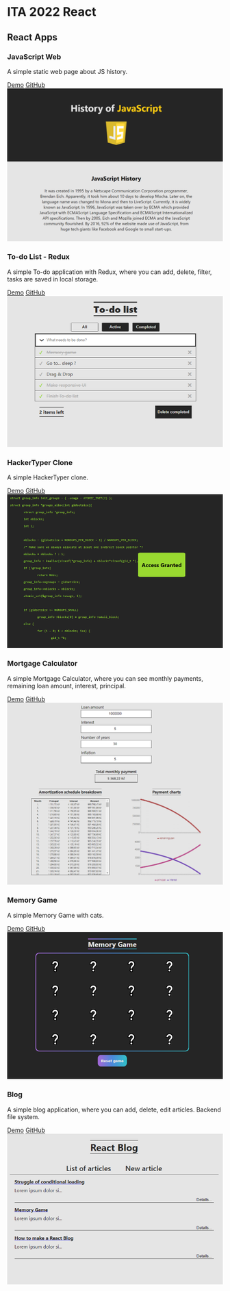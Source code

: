 # ITA 2022 React

## React Apps

### JavaScript Web

A simple static web page about JS history.

[Demo](https://www.veprekj.cz/js-history)
[GitHub](https://github.com/jiriveprek/ITA-2022/tree/main/src/js-history)
![](./src/images/JS_History.png)

### To-do List - Redux

A simple To-do application with Redux, where you can add, delete, filter, tasks are saved in local storage.

[Demo](https://www.veprekj.cz/todoRedux)
[GitHub](https://github.com/jiriveprek/ITA-2022/tree/main/src/todoRedux)
![](./src/images/Todo.png)

### HackerTyper Clone

A simple HackerTyper clone.

[Demo](https://www.veprekj.cz/hackertyper)
[GitHub](https://github.com/jiriveprek/ITA-2022/tree/main/src/hackertyper)
![](./src/images/Hackertyper.png)

### Mortgage Calculator

A simple Mortgage Calculator, where you can see monthly payments, remaining loan amount, interest, principal.

[Demo](https://www.veprekj.cz/mortgage)
[GitHub](https://github.com/jiriveprek/ITA-2022/tree/main/src/mortgage)
![](./src/images/Mortgage.png)

### Memory Game

A simple Memory Game with cats.

[Demo](https://www.veprekj.cz/memory)
[GitHub](https://github.com/jiriveprek/ITA-2022/tree/main/src/memory)
![](./src/images/Memory.png)

### Blog

A simple blog application, where you can add, delete, edit articles. Backend file system.

[Demo](https://www.veprekj.cz/blog)
[GitHub](https://github.com/jiriveprek/ITA-2022/tree/main/src/blog)
![](./src/images/Blog.png)
